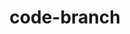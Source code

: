 ---
title: code-branch
unicode_regular: \ead9
unicode_bold: \ead8
unicode_solid: \eada
unicode_brand: 
---